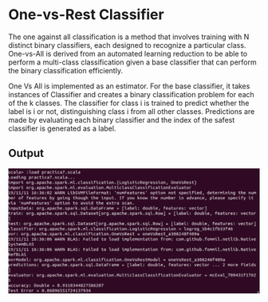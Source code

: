 # One-vs-Rest Classifier

The one against all classification is a method that involves training with N distinct binary classifiers, each designed to recognize a particular class. One-vs-All is derived from an automated learning reduction to be able to perform a multi-class classification given a base classifier that can perform the binary classification efficiently.

One Vs All is implemented as an estimator. For the base classifier, it takes instances of Classifier and creates a binary classification problem for each of the k classes. The classifier for class i is trained to predict whether the label is i or not, distinguishing class i from all other classes.
Predictions are made by evaluating each binary classifier and the index of the safest classifier is generated as a label.

## Output
![one-vs-rest](one-vs-rest.png)